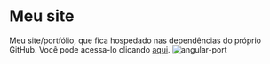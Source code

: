 # Meu site

Meu site/portfólio, que fica hospedado nas dependências do próprio GitHub.
Você pode acessa-lo clicando [aqui](https://shacalliitto.github.io/#/home).
![angular-port](https://user-images.githubusercontent.com/84084794/137999369-1092496d-df98-483c-9cb1-0cfd5371ac45.png)
